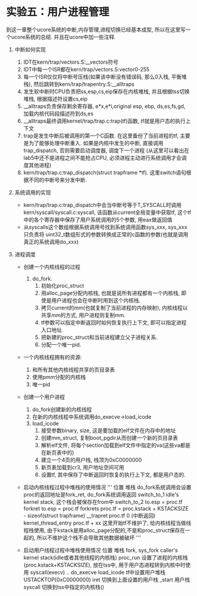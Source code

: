 # 实验五：用户进程管理

到这一章整个ucore系统的中断,内存管理,进程切换已经基本成型, 所以在这里写一个ucore系统的总结.
并且在ucore中加一些注释.

1. 中断如何实现
    1. IDT在kern/trap/vectors.S:\_\_vectors符号
    1. IDT中每一个ISR都在kern/trap/vectors.S:vector0-255
    1. 每一个ISR仅仅将中断号压栈(如果该中断没有错误码, 那么0入栈, 平衡堆栈), 然后跳转到kern/trap/trapentry.S:\_\_alltraps
    1. 发生软中断时CPU负责把ss,esp,cs,eip保存在内核堆栈, 并且根据tss切换堆栈, 根据描述符设置cs,eip
    1. \_\_alltraps负责保存剩余寄存器, e\*x,e\*i,original esp, ebp, ds,es,fs,gd, 加载内核代码段描述符到ds,es
    1. \_\_alltraps最终调用kernel/trap/trap.c:trap(tf)函数, tf就是用户态的执行上下文
    1. trap是发生中断后被调用的第一个C函数. 在这里备份了当前进程的tf, 主要是为了能够处理中断重入. 如果是内核中发生的中断, 直接调用trap_dispatch, 否则需要启动调度器, 调度下一个进程 (从这里可以看出在lab5中还不是进程之间不能抢占CPU, 必须进程主动进行系统调用才会调度其他进程)
    1. kern/trap/trap.c:trap_dispatch(struct trapframe \*tf). 这里switch语句根据不同的中断号来分发中断.

2. 系统调用的实现
    - kern/trap/trap.c:trap_dispatch中会当中断号等于T_SYSCALL时调用kern/syscall/syscall.c:syscall, 该函数从current全局变量中获取tf, 这个tf中的各个寄存器中保存了用户系统调用的5个参数, 用eax做返回值
    - 从syscalls这个数组根据系统调用号找到系统调用函数sys_xxx, sys_xxx只负责将 uint32_t数组形式的参数转换成正常的c函数的参数(也就是调用真正的系统调用do_xxx)



4. 进程调度
    - 创建一个内核线程的过程
        1. do_fork.
            1. 初始化proc_struct
            2. 用alloc_page分配内核栈, 也就是说所有进程都有一个内核栈, 即使是用户进程也会在中断时用到这个内核栈.
            3. 拷贝current的mm(也就复制了当前进程的内存映射), 内核线程以共享mm的方式, 用户进程则复制mm.
            4. tf参数可以指定中断返回时如何恢复执行上下文, 即可以指定进程入口地址.
            5. 把新建的proc_struct和当前进程建立父子进程关系.
            6. 分配一个唯一pid.
    - 一个内核线程拥有的资源:
        1. 和所有其他内核线程共享的页目录表
        2. 使用pmm分配的内核栈
        3. 唯一pid
    - 创建一个用户进程
        1. do_fork创建新的内核线程
        2. 在新的内核线程中系统调用do_execve->load_icode
        3. load_icode
            1. 接受参数binary, size, 这是要加载的elf文件在内存中的地址
            1. 创建mm_struct, 复制boot_pgdir从而创建一个新的页目录表
            2. 解析elf文件, 将每个section加载到elf文件中指定的va(这些va都是在新页表中的)
            3. 建立一个4页的用户栈, 栈顶为0xC0000000
            4. 新页表加载到cr3, 用户地址空间可用
            5. 设置tf, 其中保存了中断返回时恢复的执行上下文, 都是用户态的.

    - 启动内核线程过程中堆栈的使用情况
        '''
        位置			             堆栈
        do_fork系统调用会设置proc的返回地址是fork_ret, do_fork系统调用返回
        switch_to_1		         idle's kernel stack, 这个栈会被保存在from中
        switch_to_2		         to.esp	= proc.tf
        forkret			           to.esp	= proc.tf
        forkrets		           proc.tf = proc.kstack + KSTACKSIZE - sizeof(struct trapframe)
        \_\_trapret		         proc.tf 		0 (中断返回)
        kernel\_thread\_entry	 proc.tf + xx 这里开始tf不维护了, 给内核线程当做线程栈使用, 由于kstack是用alloc_page分配的,不是和proc_struct保存在一起的, 所以不维护这个栈不会导致其他数据被破坏
        '''
    - 启动用户线程过程中堆栈使用情况
        位置                    堆栈
        fork, sys_fork          caller's kernel stack(idle或者其他线程的内核栈)
        proc_run                设置了进程的内核栈(proc.kstack+KSTACKSIZE), 放在tss中, 用于用户态进程转到内核中时使用
        syscall(execv)          ..
        do_execve
        load_icode              tf中设置用户堆栈USTACKTOP(0xC0000000)
        iret                    切换到上面设置的用户栈
        \_start                 用户栈
        syscall                 切换到tss中指定的内核栈()
